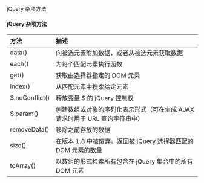  jQuery 杂项方法 

#### jQuery 杂项方法

 

|方法|描述|
|:--|:--|
|data()|向被选元素附加数据，或者从被选元素获取数据|
|each()|为每个匹配元素执行函数|
|get()|获取由选择器指定的 DOM 元素|
|index()|从匹配元素中搜索给定元素|
|$.noConflict()|释放变量 $ 的 jQuery 控制权|
|$.param()|创建数组或对象的序列化表示形式（可在生成 AJAX 请求时用于 URL 查询字符串中）|
|removeData()|移除之前存放的数据|
|size()| 在版本 1.8 中被废弃。返回被 jQuery 选择器匹配的 DOM 元素的数量|
|toArray()|以数组的形式检索所有包含在 jQuery 集合中的所有 DOM 元素|








